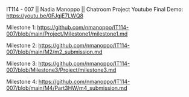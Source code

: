 IT114 - 007 || Nadia Manoppo || Chatroom Project
Youtube Final Demo: https://youtu.be/0FJgjE7LWQ8

Milestone 1: https://github.com/nmanoppo/IT114-007/blob/main/Project/Milestone1/milestone1.md

Milestone 2: https://github.com/nmanoppo/IT114-007/blob/main/M2/m2_submission.md

Milestone 3: https://github.com/nmanoppo/IT114-007/blob/Milestone3/Project/milestone3.md

Milestone 4: https://github.com/nmanoppo/IT114-007/blob/main/M4/Part3HW/m4_submission.md